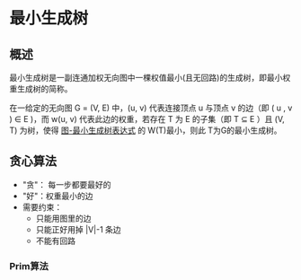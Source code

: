 # 最小生成树

## 概述
最小生成树是一副连通加权无向图中一棵权值最小(且无回路)的生成树，即最小权重生成树的简称。

在一给定的无向图 G = (V, E) 中，(u, v) 代表连接顶点 u 与顶点 v 的边（即 ( u , v ) ∈ E )，而 w(u, v) 代表此边的权重，若存在 T 为 E 的子集（即 T ⊆ E ）且 (V, T) 为树，使得 
    [图-最小生成树表达式](https://wikimedia.org/api/rest_v1/media/math/render/svg/ea325be8060fd36f76e7bb61543a30e71b9c3b05)
的 W(T)最小，则此 T为G的最小生成树。

## 贪心算法
* "贪"： 每一步都要最好的
* "好"：权重最小的边
* 需要约束：
    * 只能用图里的边
    * 只能正好用掉 |V|-1 条边
    * 不能有回路

### Prim算法








